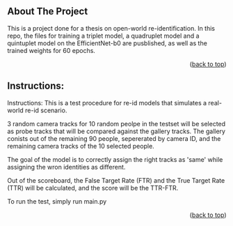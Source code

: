 <!-- ABOUT THE PROJECT -->
## About The Project

This is a project done for a thesis on open-world re-identification. In this repo, the files for training a triplet model, a quadruplet model and a quintuplet model on the EfficientNet-b0 are pusblished, as well as the trained weights for 60 epochs.

<p align="right">(<a href="#readme-top">back to top</a>)</p>

## Instructions:

Instructions: This is a test procedure for re-id models that simulates a real-world re-id scenario.

3 random camera tracks for 10 random peolpe in the testset will be selected as probe tracks that will be compared against the gallery tracks. The gallery conists out of the remaining 90 people, sepererated by camera ID, and the remaining camera tracks of the 10 selected people.

The goal of the model is to correctly assign the right tracks as 'same' while assigning the wron identities as different.

Out of the scoreboard, the False Target Rate (FTR) and the True Target Rate (TTR) will be calculated, and the score will be the TTR-FTR.

To run the test, simply run main.py

<p align="right">(<a href="#readme-top">back to top</a>)</p>
